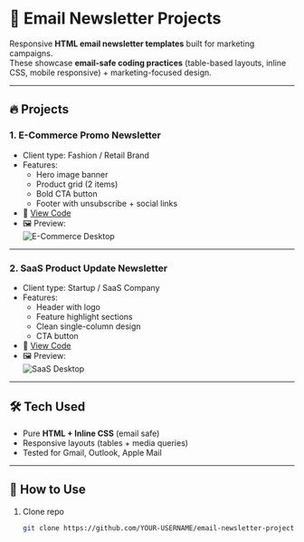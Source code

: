 # 📧 Email Newsletter Projects

Responsive **HTML email newsletter templates** built for marketing campaigns.  
These showcase **email-safe coding practices** (table-based layouts, inline CSS, mobile responsive) + marketing-focused design.

---

## 🔥 Projects

### 1. E-Commerce Promo Newsletter
- Client type: Fashion / Retail Brand  
- Features:
  - Hero image banner
  - Product grid (2 items)
  - Bold CTA button
  - Footer with unsubscribe + social links  
- 📂 [View Code](./ecommerce-newsletter.html)  
- 🖼️ Preview:  
  ![E-Commerce Desktop](./screenshots/ecommerce-desktop.png)

---

### 2. SaaS Product Update Newsletter
- Client type: Startup / SaaS Company  
- Features:
  - Header with logo
  - Feature highlight sections
  - Clean single-column design
  - CTA button  
- 📂 [View Code](./saas-newsletter.html)  
- 🖼️ Preview:  
  ![SaaS Desktop](./screenshots/saas-desktop.png)

---

## 🛠️ Tech Used
- Pure **HTML + Inline CSS** (email safe)
- Responsive layouts (tables + media queries)
- Tested for Gmail, Outlook, Apple Mail

---

## 🚀 How to Use
1. Clone repo  
   ```bash
   git clone https://github.com/YOUR-USERNAME/email-newsletter-projects.git
